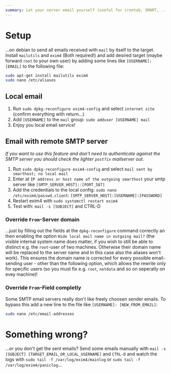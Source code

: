 ```yaml
---
summary: Let your server email yourself (useful for crontab, SMART, ...)
---
```


# Setup #
...on debian to send all emails received with `mail` by itself to the target.
Install `mailutils` and `exim4` (Both required!) and add desired target (maybe forward `root` to your own user) by adding
some lines like `[USERNAME]: [EMAIL]` to the following file:
```bash
sudo apt-get install mailutils exim4
sudo nano /etc/aliases
```

## Local email ##
1. Run `sudo dpkg-reconfigure exim4-config` and select `internet site` (confirm everything with return...)
2. Add `[USERNAME]` to the `mail` group: `sudo adduser [USERNAME] mail`
3. Enjoy you local email service!

## Email with remote SMTP server ##
_If you want to use this feature and don't need to authenticate against the SMTP server you should check the lighter `postfix` mailserver out._
1. Run `sudo dpkg-reconfigure exim4-config` and select `mail sent by smarthost; no local mail`
2. Enter at `IP address or host name of the outgoing smarthost` your smtp server like `[SMTP_SERVER_HOST]::[PORT_587]`
3. Add the credentials to the local config: `sudo nano /etc/exim4/passwd.client`: `[SMTP_SERVER_HOST]:[USERNAME]:[PASSWORD]`
4. Restart exim4 with `sudo systemctl restart exim4`
5. Test with: `mail -s [SUBJECT]` and CTRL-D

### Override `From`-Server domain ###
...just by filling out the fields at the `dpkg-reconfigure` command correctly an then enabling the option `Hide local mail name in outgoing mail?`
(the visible internal system name does matter, if you wish to still be able to distinct e.g. the `root`-user of two machines. Otherwise
their domain name will be replaced to the server name and in this case also the aliases won't work).
This ensures the domain name is corrected for every possible email-sending user - other than the following option, which allows the rewrite
only for specific users (so you must fix e.g. `root`, `netdata` and so on seperatly on evey machine)!

### Override `From`-Field completly ###
Some SMTP email servers really don't like freely choosen sender emails. To bypass this add a new line to the file like
`[USERNAME]: [NEW_FROM_EMAIL]`:
```bash
sudo nano /etc/email-addresses
```

# Something wrong? #
...or you don't get the sent emails? Send some emails manually with `mail -s [SUBJECT] [TARGET_EMAIL_OR_LOCAL_USERNAME]` and `CTRL-D`
and watch the logs with `sudo tail -f /var/log/exim4/mainlog` or `sudo tail -f /var/log/exim4/paniclog`...
